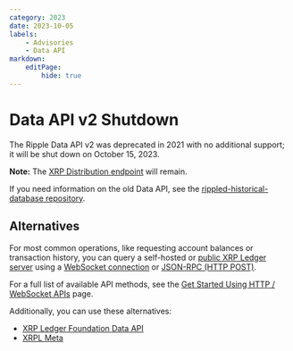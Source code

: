 ```yaml
---
category: 2023
date: 2023-10-05
labels:
    - Advisories
    - Data API
markdown:
    editPage:
        hide: true
---
```

# Data API v2 Shutdown

The Ripple Data API v2 was deprecated in 2021 with no additional support; it will be shut down on October 15, 2023.

**Note:** The [XRP Distribution endpoint](https://data.ripple.com/v2/network/xrp_distribution) will remain.

If you need information on the old Data API, see the [rippled-historical-database repository](https://github.com/ripple/rippled-historical-database).


## Alternatives

For most common operations, like requesting account balances or transaction history, you can query a self-hosted or [public XRP Ledger server](https://xrpl.org/public-servers.html) using a [WebSocket connection](https://xrpl.org/get-started-using-http-websocket-apis.html#websocket-api) or [JSON-RPC (HTTP POST)](https://xrpl.org/get-started-using-http-websocket-apis.html#json-rpc).

For a full list of available API methods, see the [Get Started Using HTTP / WebSocket APIs](https://xrpl.org/http-websocket-apis.html) page.


Additionally, you can use these alternatives:

- [XRP Ledger Foundation Data API](https://data.xrplf.org/docs/static/index.html)
- [XRPL Meta](https://xrplmeta.org/docs)
